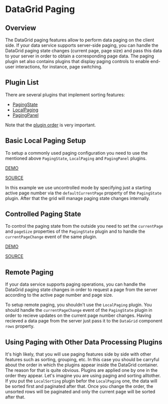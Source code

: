 # DataGrid Paging

## Overview

The DataGrid paging features allow to perform data paging on the client side. If your data service supports server-side paging, you can handle the DataGrid paging state changes (current page, page size) and pass this data to your server in order to obtain a corresponding page data. The paging plugin set also contains plugins that display paging controls to enable end-user interactions, for instance, page switching.

## Plugin List

There are several plugins that implement sorting features:
- [PagingState](../reference/paging-state.md)
- [LocalPaging](../reference/local-paging.md)
- [PagingPanel](../reference/paging-panel.md)

Note that the [plugin order](../README.md#plugin-order) is very important.

## Basic Local Paging Setup

To setup a commonly used paging configuration you need to use the mentioned above `PagingState`, `LocalPaging` and `PagingPanel` plugins.

[DEMO](http://devexpress.github.io/devextreme-reactive/react/datagrid/demos/#/paging/local-paging)

[SOURCE](https://github.com/DevExpress/devextreme-reactive/tree/master/packages/dx-react-demos/src/bootstrap3/paging/local-paging.jsx)

In this example we use uncontrolled mode by specifying just a starting active page number via the `defaultCurrentPage` property of the `PagingState` plugin. After that the grid will manage paging state changes internally.

## Controlled Paging State

To control the paging state from the outside you need to set the `currentPage` and `pageSize` properties of the `PagingState` plugin and to handle the `currentPageChange` event of the same plugin.

[DEMO](http://devexpress.github.io/devextreme-reactive/react/datagrid/demos/#/paging/local-paging-controlled)

[SOURCE](https://github.com/DevExpress/devextreme-reactive/tree/master/packages/dx-react-demos/src/bootstrap3/paging/local-paging-controlled.jsx)

## Remote Paging

If your data service supports paging operations, you can handle the DataGrid paging state changes in order to request a page from the server according to the active page number and page size.

To setup remote paging, you shouldn't use the `LocalPaging` plugin. You should handle the `currentPageChange` event of the `PagingState` plugin in order to recieve updates on the current page number changes. Having recieved a data page from the server just pass it to the `DataGrid` component `rows` property.

## Using Paging with Other Data Processing Plugins

It's high likely, that you will use paging features side by side with other features such as sorting, grouping, etc. In this case you should be carryful about the order in which the plugins appear inside the DataGrid container. The reason for that is quite obvious. Plugins are applied one by one in the order they appear. Let's imagine you are using paging and sorting alltother. If you put the `LocalSorting` plugin befor the `LocalPaging` one, the data will be sorted first and paginated after that. Once you change the order, the unsorted rows will be paginated and only the current page will be sorted after that.

